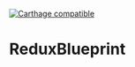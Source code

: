 [![Carthage compatible](https://img.shields.io/badge/Carthage-compatible-4BC51D.svg?style=flat)](https://github.com/Carthage/Carthage)

# ReduxBlueprint
